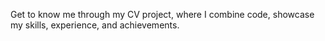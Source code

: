 Get to know me through my CV project, where I combine code, showcase my skills, experience, and achievements.
